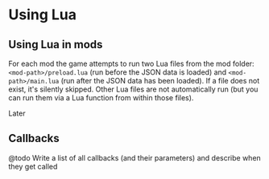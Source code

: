 # Using Lua

## Using Lua in mods

For each mod the game attempts to run two Lua files from the mod folder: `<mod-path>/preload.lua` (run before the JSON data is loaded) and `<mod-path>/main.lua` (run after the JSON data has been loaded). If a file does not exist, it's silently skipped. Other Lua files are not automatically run (but you can run them via a Lua function from within those files).

Later

## Callbacks

@todo Write a list of all callbacks (and their parameters) and describe when they get called
